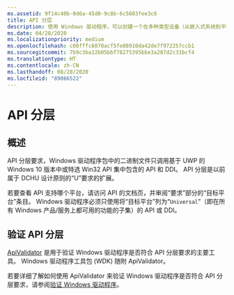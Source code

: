 ```yaml
---
ms.assetid: 9f14c40b-0d6a-45d0-9c8b-6c5603fee3c6
title: API 分层
description: 使用 Windows 驱动程序，可以创建一个在多种类型设备（从嵌入式系统到平板电脑和电脑）上运行的驱动程序。
ms.date: 04/28/2020
ms.localizationpriority: medium
ms.openlocfilehash: c00fffc6870acf5fe08910da42de7f972257ccb1
ms.sourcegitcommit: 7b9c3ba12b05bbf78275395bbe3a287d2c31bcf4
ms.translationtype: HT
ms.contentlocale: zh-CN
ms.lasthandoff: 08/28/2020
ms.locfileid: "89066522"
---
```

# <a name="api-layering"></a>API 分层

## <a name="overview"></a>概述

API 分层要求，Windows 驱动程序包中的二进制文件只调用基于 UWP 的 Windows 10 版本中或特选 Win32 API 集中包含的 API 和 DDI。 API 分层是以前属于 DCHU 设计原则的“U”要求的扩展。

若要查看 API 支持哪个平台，请访问 API 的文档页，并审阅“要求”部分的“目标平台”条目。  Windows 驱动程序必须只使用将“目标平台”列为“`Universal`”（即在所有 Windows 产品/服务上都可用的功能的子集）的 API 或 DDI。

## <a name="validating-api-layering"></a>验证 API 分层  

[ApiValidator](/windows-hardware/test/hlk/testref/df4a9671-c2aa-4c81-b964-7247fb4799df) 是用于验证 Windows 驱动程序是否符合 API 分层要求的主要工具。  Windows 驱动程序工具包 (WDK) 随附 ApiValidator。  

若要详细了解如何使用 ApiValidator 来验证 Windows 驱动程序是否符合 API 分层要求，请参阅[验证 Windows 驱动程序](validating-windows-drivers.md)。